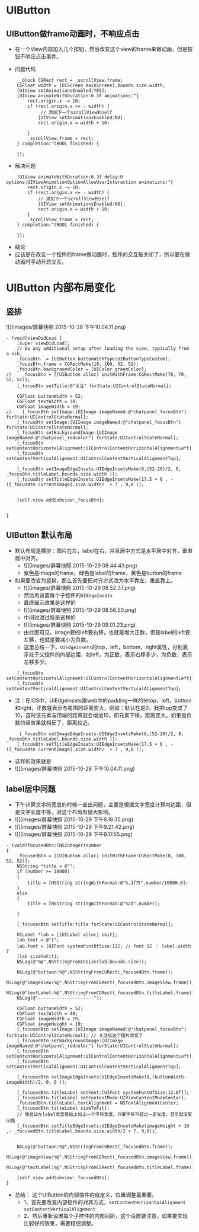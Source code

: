 # UIButton

## UIButton做frame动画时，不响应点击
- 在一个View内部加入几个按钮，然后改变这个view的frame来做动画，但是按钮不响应点击事件。

- 问题代码

```
    __block CGRect rect = _scrollView.frame;
    CGFloat width = [UIScreen mainScreen].bounds.size.width;
    [UIView setAnimationsEnabled:YES];
    [UIView animateWithDuration:0.3f animations:^{
        rect.origin.x -= 10;
        if (rect.origin.x <= - width) {
             // 添加下一个scrollView到self
            [UIView setAnimationsEnabled:NO];
            rect.origin.x = width + 10;
            
        }
        _scrollView.frame = rect;
    } completion:^(BOOL finished) {
        
    }];
```

- 解决问题

```
    [UIView animateWithDuration:0.3f delay:0 options:UIViewAnimationOptionAllowUserInteraction animations:^{
        rect.origin.x -= 10;
        if (rect.origin.x <= - width) {
            // 添加下一个scrollView到self
            [UIView setAnimationsEnabled:NO];
            rect.origin.x = width + 10;
        }
        _scrollView.frame = rect;
    } completion:^(BOOL finished) {
        
    }];
```

- 结论
- 应该是在改变一个控件的frame做动画时，控件的交互被关闭了，所以要在做动画时手动开启交互。

# UIButton 内部布局变化

## 竖排

![](images/屏幕快照 2015-10-28 下午10.04.11.png)

```
- (void)viewDidLoad {
    [super viewDidLoad];
    // Do any additional setup after loading the view, typically from a nib.
    _focusBtn  = [UIButton buttonWithType:UIButtonTypeCustom];
    _focusBtn.frame = CGRectMake(10, 100, 52, 52);
    _focusBtn.backgroundColor = [UIColor greenColor];
//    _focusBtn = [[UIButton alloc] initWithFrame:CGRectMake(70, 70, 52, 52)];
    [_focusBtn setTitle:@"关注" forState:UIControlStateNormal];
    
    CGFloat buttonWidth = 52;
    CGFloat textWidth = 30;
    CGFloat imageWidth = 19;
//    [_focusBtn setImage:[UIImage imageNamed:@"chatpanel_focusBtn"] forState:UIControlStateNormal];
    [_focusBtn setImage:[UIImage imageNamed:@"chatpanel_focusBtn"] forState:UIControlStateNormal];
    [_focusBtn setBackgroundImage:[UIImage imageNamed:@"chatpanel_redcolor"] forState:UIControlStateNormal];
    [_focusBtn setContentHorizontalAlignment:UIControlContentHorizontalAlignmentLeft];
    [_focusBtn setContentVerticalAlignment:UIControlContentVerticalAlignmentTop];
    
    [_focusBtn setImageEdgeInsets:UIEdgeInsetsMake(6,(52-20)/2, 0, _focusBtn.titleLabel.bounds.size.width )];
    [_focusBtn setTitleEdgeInsets:UIEdgeInsetsMake(17.5 + 6 , - ([_focusBtn currentImage].size.width)  + 7 , 9,0 )];
   
    
    [self.view addSubview:_focusBtn];

    
}
```

## UIButton 默认布局
- 默认布局是横排：图片在左，label在右，并且居中方式是水平居中对齐，垂直居中对齐。
    - ![](images/屏幕快照 2015-10-29 08.44.43.png)
    - 紫色是image的frame，绿色是label的frame，黄色是button的frame
- 如果要改变为竖排，那么首先要把对齐方式改为水平靠左，垂直靠上。
    - ![](images/屏幕快照 2015-10-29 08.52.37.png)    
    - 然后再设置每个子控件的`UIEdgeInsets`
    - 最终展示效果是这样的
    - ![](images/屏幕快照 2015-10-29 08.56.50.png)
    - 中间过渡过程是这样的
    - ![](images/屏幕快照 2015-10-29 09.01.23.png)
    - 由此图可见，image要的left要右移，也就是增大正数，但是label的left要左移，也就是要减小为负数。
    - 这里总结一下，`UIEdgeInsets`的top，left，bottom，right属性，分别表示处于父控件的内部边距，如left，为正数，表示右移多少，为负数，表示左移多少。
``` objc
    [_focusBtn setContentHorizontalAlignment:UIControlContentHorizontalAlignmentLeft];
    [_focusBtn setContentVerticalAlignment:UIControlContentVerticalAlignmentTop];
```
    
- 注：在iOS中，UIEdgeInsets跟web中的padding一样的分top，left，bottom和right，正数就表示与周围的距离变大，例如：默认在是0，我把top变成了10，这时该元素与顶端的距离就会增加10，即元素下移，距离变大。如果是负数的话效果就相反了，距离拉近。

```objc
     [_focusBtn setImageEdgeInsets:UIEdgeInsetsMake(6,(52-20)/2, 0, _focusBtn.titleLabel.bounds.size.width )];
    [_focusBtn setTitleEdgeInsets:UIEdgeInsetsMake(17.5 + 6 , - ([_focusBtn currentImage].size.width)  + 7 , 9,0 )];
```
- 这样的效果就是
- ![](images/屏幕快照 2015-10-28 下午10.04.11.png)

## label居中问题
- 下午计算文字的宽度的时候一直出问题，主要是根据文字宽度计算内边距，但是文字长度不等，对这个布局有很大影响。
- ![](images/屏幕快照 2015-10-29 下午9.18.35.png)
- ![](images/屏幕快照 2015-10-29 下午9.21.42.png)
- ![](images/屏幕快照 2015-10-29 下午9.17.55.png)


```objc
- (void)focusedBtn:(NSInteger)number
{
    _focusedBtn = [[UIButton alloc] initWithFrame:CGRectMake(0, 100, 52, 52)];
    NSString *title = @"";
    if (number >= 10000)
    {
        title = [NSString stringWithFormat:@"%.1f万",number/10000.0];
    }
    else
    {
        title = [NSString stringWithFormat:@"%zd",number];

    }
        
    [_focusedBtn setTitle:title forState:UIControlStateNormal];
    
    UILabel *lab = [[UILabel alloc] init];
    lab.text = @"1";
    lab.font = [UIFont systemFontOfSize:12]; // font 12 ： label.width 7
    [lab sizeToFit];
    NSLog(@"%@",NSStringFromCGSize(lab.bounds.size));
    
    NSLog(@"buttuon:%@",NSStringFromCGRect(_focusedBtn.frame));
    NSLog(@"imageView:%@",NSStringFromCGRect(_focusedBtn.imageView.frame));
    NSLog(@"textLabel:%@",NSStringFromCGRect(_focusedBtn.titleLabel.frame));
    NSLog(@"---------------------");

    CGFloat buttonWidth = 52;
    CGFloat textWidth = 40;
    CGFloat imageWidth = 19;
    CGFloat imageHeight = 19;
    [_focusedBtn setImage:[UIImage imageNamed:@"chatpanel_focusBtn"] forState:UIControlStateNormal]; // 关注后这个图片改变了
    [_focusedBtn setBackgroundImage:[UIImage imageNamed:@"chatpanel_redcolor"] forState:UIControlStateNormal];
    [_focusedBtn setContentHorizontalAlignment:UIControlContentHorizontalAlignmentLeft];
    [_focusedBtn setContentVerticalAlignment:UIControlContentVerticalAlignmentTop];
    
    [_focusedBtn setImageEdgeInsets:UIEdgeInsetsMake(6,(buttonWidth-imageWidth)/2, 0, 0 )];
  
    [_focusedBtn.titleLabel setFont:[UIFont systemFontOfSize:12.0f]];
    [_focusedBtn.titleLabel setContentMode:UIViewContentModeCenter];
    _focusedBtn.titleLabel.textAlignment = NSTextAlignmentCenter;
    [_focusedBtn.titleLabel sizeToFit];
    // 我尝试在label宽度基础上加上一个字符宽度。只要字符不超过一定长度，显示就没有问题
    [_focusedBtn setTitleEdgeInsets:UIEdgeInsetsMake(imageHeight + 10 ,- _focusedBtn.titleLabel.bounds.size.width/2 + 7, 9,0)];
    
    
    NSLog(@"buttuon:%@",NSStringFromCGRect(_focusedBtn.frame));
    NSLog(@"imageView:%@",NSStringFromCGRect(_focusedBtn.imageView.frame));
    NSLog(@"textLabel:%@",NSStringFromCGRect(_focusedBtn.titleLabel.frame));
    
    [self.view addSubview:_focusedBtn];
}
```

- 总结： 这个UIButton的内部控件的自定义，位置调整最重要。
    - 1、首先要改变内部控件的对其方式，`setContentHorizontalAlignment` `setContentVerticalAlignment`
    - 2、然后重新设置每个子控件的内部间距，这个设置要注意，如果要实现比较好的效果，需要精细调整。